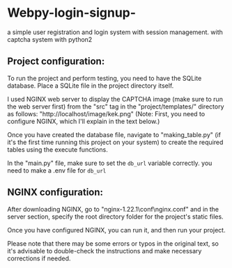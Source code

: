 # Webpy-login-signup-
a simple user registration and login system with session management. with captcha system with python2


## Project configuration:
To run the project and perform testing, you need to have the SQLite database. Place a SQLite file in the project directory itself.

I used NGINX web server to display the CAPTCHA image (make sure to run the web server first) from the "src" tag in the "project/templates/" directory as follows: "http://localhost/image/kek.png" 
(Note: First, you need to configure NGINX, which I'll explain in the text below.)

Once you have created the database file, navigate to "making_table.py" (if it's the first time running this project on your system) to create the required tables using the execute functions.

In the "main.py" file, make sure to set the `db_url` variable correctly.
you need to make a .env file for `db_url`

## NGINX configuration:
After downloading NGINX, go to "nginx-1.22.1\conf\nginx.conf" and in the server section, specify the root directory folder for the project's static files.

Once you have configured NGINX, you can run it, and then run your project.

Please note that there may be some errors or typos in the original text, so it's advisable to double-check the instructions and make necessary corrections if needed.

